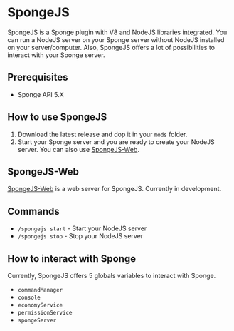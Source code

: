 # SpongeJS
SpongeJS is a Sponge plugin with V8 and NodeJS libraries integrated. You can run a NodeJS server on your Sponge server without NodeJS installed on your server/computer. Also, SpongeJS offers a lot of possibilities to interact with your Sponge server.

## Prerequisites
- Sponge API 5.X

## How to use SpongeJS
1. Download the latest release and dop it in your `mods` folder.
2. Start your Sponge server and you are ready to create your NodeJS server. You can also use [SpongeJS-Web](https://github.com/djxy/SpongeJS-Web).

## SpongeJS-Web
[SpongeJS-Web](https://github.com/djxy/SpongeJS-Web) is a web server for SpongeJS. Currently in development.

## Commands
- `/spongejs start` - Start your NodeJS server
- `/spongejs stop` - Stop your NodeJS server

## How to interact with Sponge
Currently, SpongeJS offers 5 globals variables to interact with Sponge.
- `commandManager`
- `console`
- `economyService`
- `permissionService`
- `spongeServer`
